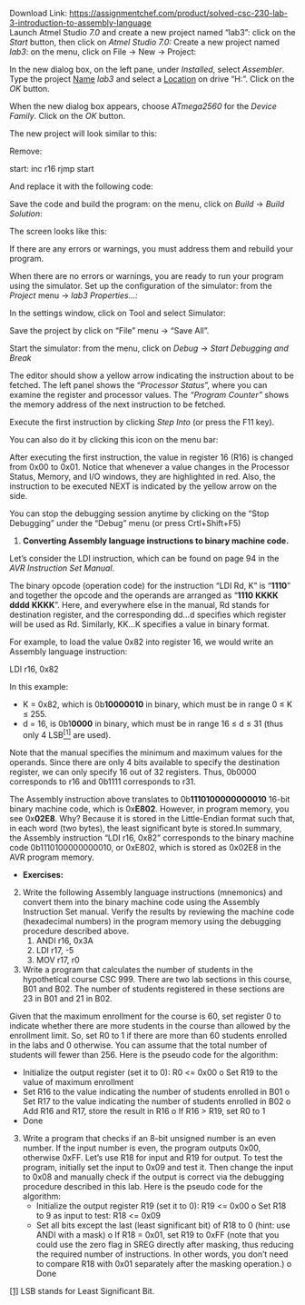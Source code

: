 Download Link: https://assignmentchef.com/product/solved-csc-230-lab-3-introduction-to-assembly-language
<br>
Launch Atmel Studio<em> 7.0</em> and create a new project named “lab3”: click on the<em> Start</em>  button, then click on <em>Atmel Studio 7.0: </em>Create a new project named <em>lab3</em>: on the menu, click on File -&gt; New -&gt; Project:

In the new dialog box, on the left pane, under <em>Installed</em>, select <em>Assembler</em>. Type the project <u>Name</u> <em>lab3</em> and select a <u>Location</u> on drive “H:”. Click on the <em>OK</em> button.

When the new dialog box appears, choose <em>ATmega2560</em> for the <em>Device Family</em>. Click on the <em>OK </em>button.

The new project will look similar to this:

Remove:

start:            inc r16           rjmp start

And replace it with the following code:

Save the code and build the program: on the menu, click on <em>Build</em> -&gt; <em>Build Solution</em>:

The screen looks like this:

If there are any errors or warnings, you must address them and rebuild your program.

When there are no errors or warnings, you are ready to run your program using the simulator. Set up the configuration of the simulator: from the <em>Project</em> menu -&gt; <em>lab3 Properties…: </em>

In the settings window, click on Tool and select Simulator:

Save the project by click on “File” menu -&gt; “Save All”.

Start the simulator: from the menu, click on <em>Debug</em> -&gt; <em>Start Debugging and Break</em>

The editor should show a yellow arrow indicating the instruction about to be fetched. The left panel shows the “<em>Processor Status</em>”, where you can examine the register and processor values. The <em>“Program Counter”</em> shows the memory address of the next instruction to be fetched.

Execute the first instruction by clicking <em>Step Into</em> (or press the F11 key).

You can also do it by clicking this icon on the menu bar:

After executing the first instruction, the value in register 16 (R16) is changed from 0x00 to 0x01. Notice that whenever a value changes in the Processor Status, Memory, and I/O windows, they are highlighted in red. Also, the instruction to be executed NEXT is indicated by the yellow arrow on the side.

You can stop the debugging session anytime by clicking on the “Stop Debugging” under the “Debug” menu (or press Crtl+Shift+F5)

<ol>

 <li><strong>Converting Assembly language instructions to binary machine code.</strong></li>

</ol>

Let’s consider the LDI instruction, which can be found on page 94 in the <em>AVR Instruction Set Manual</em>.

The binary opcode (operation code) for the instruction “LDI Rd, K” is “<strong>1110</strong>” and together the opcode and the operands are arranged as “<strong>1110</strong> <strong>KKKK</strong> <strong>dddd</strong> <strong>KKKK</strong>”. Here, and everywhere else in the manual, Rd stands for destination register, and the corresponding dd…d specifies which register will be used as Rd. Similarly, KK…K specifies a value in binary format.

For example, to load the value 0x82 into register 16, we would write an Assembly language instruction:

LDI r16, 0x82

In this example:

<ul>

 <li>K = 0x82, which is 0b<strong>10000010</strong> in binary, which must be in range 0 ≤ K ≤ 255.</li>

 <li>d = 16, is 0b1<strong>0000</strong> in binary, which must be in range 16 ≤ d ≤ 31 (thus only 4 LSB<a href="#_ftn1" name="_ftnref1"><sup>[1]</sup></a> are used).</li>

</ul>

Note that the manual specifies the minimum and maximum values for the operands. Since there are only 4 bits available to specify the destination register, we can only specify 16 out of 32 registers. Thus, 0b0000 corresponds to r16 and 0b1111 corresponds to r31.

The Assembly instruction above translates to 0b<strong>1110</strong><strong>1000</strong><strong>0000</strong><strong>0010</strong> 16-bit binary machine code, which is 0x<strong>E</strong><strong>8</strong><strong>0</strong><strong>2</strong>. However, in program memory, you see 0x<strong>0</strong><strong>2</strong><strong>E</strong><strong>8</strong>. Why? Because it is stored in the Little-Endian format such that, in each word (two bytes), the least significant byte is stored.In summary, the Assembly instruction “LDI r16, 0x82” corresponds to the binary machine code 0b1110100000000010, or 0xE802, which is stored as 0x02E8 in the AVR program memory.

<ul>

 <li><strong>Exercises:</strong></li>

</ul>

<ol start="2">

 <li>Write the following Assembly language instructions (mnemonics) and convert them into the binary machine code using the Assembly Instruction Set manual. Verify the results by reviewing the machine code (hexadecimal numbers) in the program memory using the debugging procedure described above.

  <ol>

   <li>ANDI r16, 0x3A</li>

   <li>LDI r17, -5</li>

   <li>MOV r17, r0</li>

  </ol></li>

 <li>Write a program that calculates the number of students in the hypothetical course CSC 999. There are two lab sections in this course, B01 and B02. The number of students registered in these sections are 23 in B01 and 21 in B02.</li>

</ol>

Given that the maximum enrollment for the course is 60, set register 0 to indicate whether there are more students in the course than allowed by the enrollment limit. So, set R0 to 1 if there are more than 60 students enrolled in the labs and 0 otherwise. You can assume that the total number of students will fewer than 256. Here is the pseudo code for the algorithm:

<ul>

 <li>Initialize the output register (set it to 0): R0 &lt;= 0x00 o Set R19 to the value of maximum enrollment</li>

 <li>Set R16 to the value indicating the number of students enrolled in B01 o Set R17 to the value indicating the number of students enrolled in B02 o Add R16 and R17, store the result in R16 o If R16 &gt; R19, set R0 to 1</li>

 <li>Done</li>

</ul>

<ol start="3">

 <li><strong> </strong>Write a program that checks if an 8-bit unsigned number is an even number. If the input number is even, the program outputs 0x00, otherwise 0xFF. Let’s use R18 for input and R19 for output. To test the program, initially set the input to 0x09 and test it. Then change the input to 0x08 and manually check if the output is correct via the debugging procedure described in this lab. Here is the pseudo code for the algorithm:

  <ul>

   <li>Initialize the output register R19 (set it to 0): R19 &lt;= 0x00 o Set R18 to 9 as input to test: R18 &lt;= 0x09</li>

   <li>Set all bits except the last (least significant bit) of R18 to 0 (hint: use ANDI with a mask) o If R18 = 0x01, set R19 to 0xFF (note that you could use the zero flag in SREG directly after masking, thus reducing the required number of instructions. In other words, you don’t need to compare R18 with 0x01 separately after the masking operation.) o Done</li>

  </ul></li>

</ol>

<a href="#_ftnref1" name="_ftn1">[1]</a> LSB stands for Least Significant Bit.